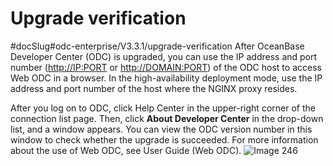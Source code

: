 Upgrade verification 
=========================================
#docSlug#odc-enterprise/V3.3.1/upgrade-verification
After OceanBase Developer Center (ODC) is upgraded, you can use the IP address and port number (<http://IP:PORT> or <http://DOMAIN:PORT>) of the ODC host to access Web ODC in a browser. In the high-availability deployment mode, use the IP address and port number of the host where the NGINX proxy resides. 

After you log on to ODC, click Help Center in the upper-right corner of the connection list page. Then, click **About Developer Center** in the drop-down list, and a window appears. You can view the ODC version number in this window to check whether the upgrade is succeeded. For more information about the use of Web ODC, see User Guide (Web ODC).
![Image 246](https://help-static-aliyun-doc.aliyuncs.com/assets/img/en-US/4239586261/p243828.png)
